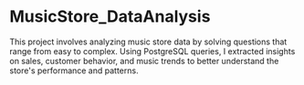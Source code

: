 # MusicStore_DataAnalysis
This project involves analyzing music store data by solving questions that range from easy to complex. Using PostgreSQL queries, I extracted insights on sales, customer behavior, and music trends to better understand the store's performance and patterns.
